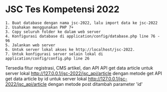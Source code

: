 # JSC Tes Kompetensi 2022
 
	1. Buat database dengan nama jsc-2022, lalu import data ke jsc-2022
	2. Usahakan menggunakan PHP 7+
	3. Copy seluruh folder ke dalam web server
	4. Konfigurasi database di application/config/database.php line 76 - 96
	5. Jalankan web server
	6. Untuk server lokal akses ke http://localhost/jsc-2022.
	7. Untuk konfigurasi server selain lokal di application/config/config.php line 26
	
Tersedia fitur registrasi, CMS artikel, dan API
API get data article untuk server lokal http://127.0.0.1/jsc-2022/jsc_api/article dengan metode get
API get data article by id untuk server lokal http://127.0.0.1/jsc-2022/jsc_api/article dengan metode post ditambah parameter 'id'
